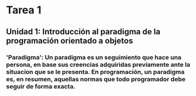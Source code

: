 # Tarea 1

## Unidad 1: Introducción al paradigma de la programación orientado a objetos

### 'Paradigma': Un paradigma es un seguimiento que hace una persona, en base sus creencias adquiridas previamente ante la situacion que se le presenta. En programación, un paradigma es, en resumen, aquellas normas que todo programador debe seguir de forma exacta.
